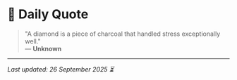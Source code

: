 # 📜 Daily Quote

> "A diamond is a piece of charcoal that handled stress exceptionally well."  
> — **Unknown**

---

_Last updated: 26 September 2025 ⏳_
